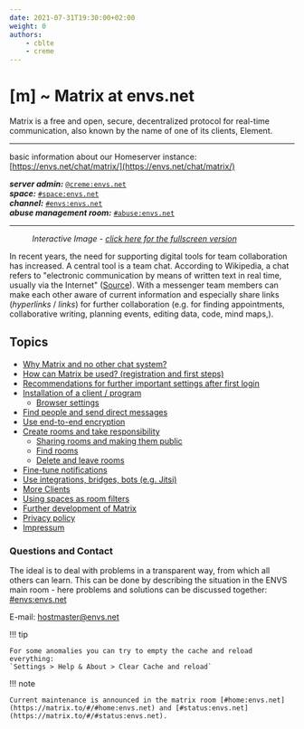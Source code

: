 ```yaml
---
date: 2021-07-31T19:30:00+02:00
weight: 0
authors:
    - cblte
    - creme
---
```


# [m] ~ Matrix at envs.net
Matrix is a free and open, secure, decentralized protocol for real-time communication, also known by the name of one of its clients, Element.

***

basic information about our Homeserver instance:  
[https://envs.net/chat/matrix/](https://envs.net/chat/matrix/)

***server admin:*** [`@creme:envs.net`](https://matrix.to/#/@creme:envs.net)  
***space:*** [`#space:envs.net`](https://matrix.to/#/#space:envs.net)  
***channel:*** [`#envs:envs.net`](https://matrix.to/#/#envs:envs.net)  
***abuse management room:*** [`#abuse:envs.net`](https://matrix.to/#/#abuse:envs.net)

***

<figure>
<object data="images/matrix_interactive_en.svg" type="image/svg+xml" style="width: 1280px; max-width: 100%"></object>
<caption><i>Interactive Image - <a href="images/matrix_interactive_en.svg" target="_blank">click here for the fullscreen version</a></i></caption>
</figure>

In recent years, the need for supporting digital tools for team collaboration has increased. A central tool is a team chat. According to Wikipedia, a chat refers to "electronic communication by means of written text in real time, usually via the Internet" ([Source](https://en.wikipedia.org/wiki/Chat)). With a messenger team members can make each other aware of current information and especially share links (*hyperlinks* / *links*) for further collaboration (e.g. for finding appointments, collaborative writing, planning events, editing data, code, mind maps,).

## Topics

* [Why Matrix and no other chat system?](why.md)
* [How can Matrix be used? (registration and first steps)](first-steps.md)
* [Recommendations for further important settings after first login](settings.md)
* [Installation of a client / program](clients.md)
    * [Browser settings](clients/browser.md)
* [Find people and send direct messages](messaging.md)
* [Use end-to-end encryption](encryption.md)
* [Create rooms and take responsibility](rooms.md)
    * [Sharing rooms and making them public](rooms/sharing.md)
    * [Find rooms](rooms/find.md)
    * [Delete and leave rooms](rooms/delete.md)
* [Fine-tune notifications](notifications.md)
* [Use integrations, bridges, bots (e.g. Jitsi)](integrations.md)
* [More Clients](clients/more_clients.md)
* [Using spaces as room filters](spaces.md)
* [Further development of Matrix](development.md)
* [Privacy policy](https://envs.net/privacy-policy/)
* [Impressum](impressum.md)

### Questions and Contact

The ideal is to deal with problems in a transparent way, from which all others can learn. This can be done by describing the situation in the ENVS main room - here problems and solutions can be discussed together: [#envs:envs.net](https://matrix.to/#/#envs:envs.net)

E-mail: [hostmaster@envs.net](mailto:hostmaster@envs.net)

!!! tip

    For some anomalies you can try to empty the cache and reload everything:  
    `Settings > Help & About > Clear Cache and reload`

!!! note

    Current maintenance is announced in the matrix room [#home:envs.net](https://matrix.to/#/#home:envs.net) and [#status:envs.net](https://matrix.to/#/#status:envs.net).
